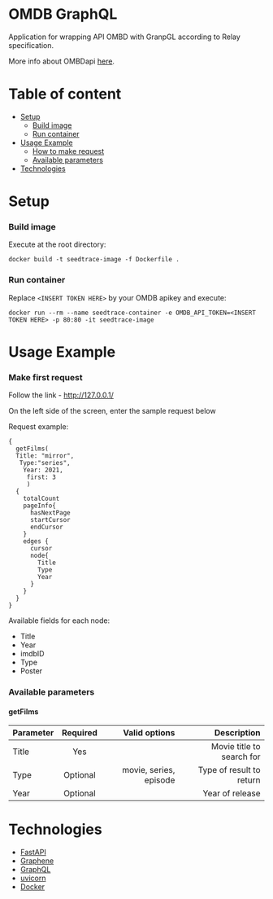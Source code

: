 # OMDB GraphQL

Application for wrapping  API OMBD with GranpGL according to Relay specification.

More info about OMBDapi [here](https://www.omdbapi.com/).

# Table of content
* [Setup](#setup)
    * [Build image](#run-container)
    * [Run container](#run-container)
* [Usage Example](#usage-example)
    * [How to make request](#make-first-request) 
    * [Available parameters](#available-parameters)
* [Technologies](#technologies)


# Setup
### Build image

Execute at the root directory:

```
docker build -t seedtrace-image -f Dockerfile .
```

### Run container
Replace ```<INSERT TOKEN HERE>``` by your OMDB apikey and execute:

```
docker run --rm --name seedtrace-container -e OMDB_API_TOKEN=<INSERT TOKEN HERE> -p 80:80 -it seedtrace-image
```

# Usage Example

### Make first request

Follow the link -  http://127.0.0.1/

On the left side of the screen, enter the sample request below

Request example:
```
{
  getFilms(
  Title: "mirror",
   Type:"series",
    Year: 2021,
     first: 3
     )
  {
    totalCount
    pageInfo{
      hasNextPage
      startCursor
      endCursor
    }
    edges {
      cursor
      node{
        Title
        Type
        Year
      }
    }
  }
}
```

Available fields for each node:
 * Title
 * Year
 * imdbID
 * Type
 * Poster

### Available parameters
#### getFilms

| Parameter |  Required  |         	Valid options |                 Description|
|-----------|:----------:|-----------------------:|----------------------------:|
| Title     |    Yes     |                        |   Movie title to search for | 
| Type      |  Optional  | movie, series, episode |    Type of result to return |
| Year      | Optional   |                        |            	Year of release |

# Technologies
* [FastAPI](https://fastapi.tiangolo.com/)
* [Graphene](https://graphene-python.org/)
* [GraphQL](https://graphql.org/)
* [uvicorn](https://www.uvicorn.org/)
* [Docker](https://www.docker.com/)
